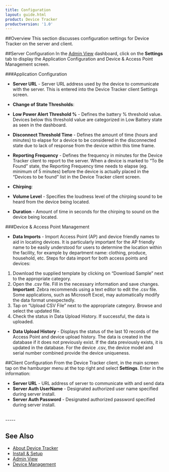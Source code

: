 ```yaml
---
title: Configuration
layout: guide.html
product: Device Tracker
productversion: '1.0'
---
```


##Overview
This section discusses configuration settings for Device Tracker on the server and client.

##Server Configuration
In the [Admin View](../admin) dashboard, click on the **Settings** tab to display the Application Configuration and Device & Access Point Management screen. 

###Application Configuration
* **Server URL** - Server URL address used by the device to communicate with the server. This is entered into the Device Tracker client Settings screen.

* **Change of State Thresholds**:
 * **Low Power Alert Threshold %** - Defines the battery % threshold value. Devices below this threshold value are categorized in Low Battery state as seen in the dashboard.
 * **Disconnect Threshold Time** - Defines the amount of time (hours and minutes) to elapse for a device to be considered in the disconnected state due to lack of response from the device within this time frame.

* **Reporting Frequency** - Defines the frequency in minutes for the Device Tracker client to report to the server. When a device is marked to “To Be Found” state, the Reporting Frequency time needs to elapse (eg. minimum of 5 minutes) before the device is actually placed in the “Devices to be found” list in the Device Tracker client screen.

* **Chirping**:
 * **Volume Level** - Specifies the loudness level of the chirping sound to be heard from the device being located.
 * **Duration** - Amount of time in seconds for the chirping to sound on the device being located.


###Device & Access Point Management
* **Data Imports** - Import Access Point (AP) and device friendly names to aid in locating devices. It is particularly important for the AP friendly name to be easily understood for users to determine the location within the facility, for example by department name: clothing, produce, household, etc. Steps for data import for both access points and devices:
 1.	Download the supplied template by clicking on “Download Sample” next to the appropriate category.
 2.	Open the .csv file. Fill in the necessary information and save changes.  
**Important**: Zebra recommends using a text editor to edit the .csv file. Some applications, such as Microsoft Excel, may automatically modify the data format unexpectedly.
 3.	Tap on “Upload CSV File” next to the appropriate category. Browse and select the updated file. 
 4.	Check the status in Data Upload History. If successful, the data is uploaded. 

* **Data Upload History** - Displays the status of the last 10 records of the Access Point and device upload history. The data is created in the database if it does not previously exist. If the data previously exists, it is updated in the database. For the device .csv, the device model and serial number combined provide the device uniqueness.

##Client Configuration
From the Device Tracker client, in the main screen tap on the hamburger menu at the top right and select **Settings**.  Enter in the information:

* **Server URL** - URL address of server to communicate with and send data
* **Server Auth UserName** - Designated authorized user name specified during server install.   
* **Server Auth Password** - Designated authorized password specified during server install.


<br>
-----

## See Also

* [About Device Tracker](../about)
* [Install & Setup](../setup)
* [Admin View](../admin)
* [Device Management](../mgmt)